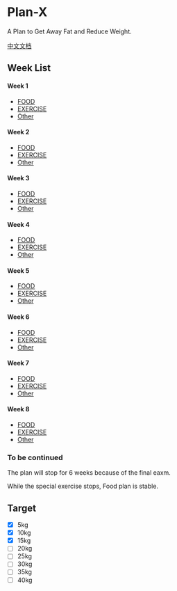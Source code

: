 # Plan-X

A Plan to Get Away Fat and Reduce Weight.

[中文文档](/Plan-X.md)

## Week List

#### Week 1

-  [FOOD](/FOOD/Week_1.md)
-  [EXERCISE](/EXERCISE/Week_1.md)
-  [Other](/Others/Week_1.md)

#### Week 2

- [FOOD](/FOOD/Week_2.md)
- [EXERCISE](/EXERCISE/Week_2.md)
- [Other](/Others/Week_2.md)

#### Week 3

- [FOOD](/FOOD/Week_3.md)
- [EXERCISE](/EXERCISE/Week_3.md)
- [Other](/Others/Week_3.md)

#### Week 4

- [FOOD](/FOOD/Week_4.md)
- [EXERCISE](/EXERCISE/Week_4.md)
- [Other](/Others/Week_4.md)

#### Week 5

- [FOOD](/FOOD/Week_5.md)
- [EXERCISE](/EXERCISE/Week_5.md)
- [Other](/Others/Week_5.md)

#### Week 6

- [FOOD](/FOOD/Week_6.md)
- [EXERCISE](/EXERCISE/Week_6.md)
- [Other](/Others/Week_6.md)

#### Week 7

- [FOOD](/FOOD/Week_7.md)
- [EXERCISE](/EXERCISE/Week_7.md)
- [Other](/Others/Week_7.md)

#### Week 8

- [FOOD](/FOOD/Week_8.md)
- [EXERCISE](/EXERCISE/Week_8.md)
- [Other](/Others/Week_8.md)

### To be continued

The plan will stop for 6 weeks because of the final eaxm.

While the special exercise stops, Food plan is stable.





## Target

- [x] 5kg
- [x] 10kg
- [x] 15kg
- [ ] 20kg
- [ ] 25kg
- [ ] 30kg
- [ ] 35kg
- [ ] 40kg